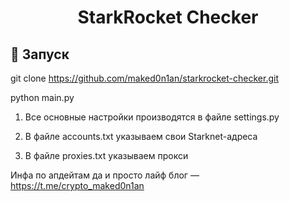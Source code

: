 <h1 align="center">StarkRocket Checker</h1>

<h2>🚀 Запуск</h2>

git clone https://github.com/maked0n1an/starkrocket-checker.git

python main.py

1) Все основные настройки производятся в файле settings.py

2) В файле accounts.txt указываем свои Starknet-адреса

3) В файле proxies.txt указываем прокси

Инфа по апдейтам да и просто лайф блог –– https://t.me/crypto_maked0n1an
